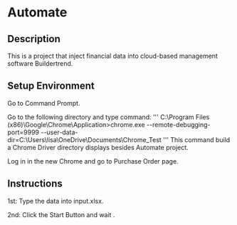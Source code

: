 # Automate
## Description
This is a project that inject financial data into cloud-based management software Buildertrend.
## Setup Environment
Go to Command Prompt.

Go to the  following directory and type command:
'''
C:\Program Files (x86)\Google\Chrome\Application>chrome.exe --remote-debugging-port=9999 --user-data-dir=C:\Users\lisa\OneDrive\Documents\Chrome_Test
'''
This command build a Chrome Driver directory displays besides Automate project.

Log in in the new Chrome and go to Purchase Order page.

## Instructions
1st: Type the data into input.xlsx.

2nd: Click the Start Button and wait .

